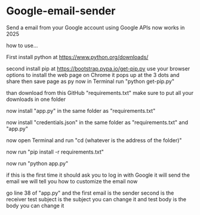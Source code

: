 # Google-email-sender
Send a email from your Google account using Google APIs now works in 2025

how to use...

First install python at https://www.python.org/downloads/

second install pip at https://bootstrap.pypa.io/get-pip.py use your browser options to install the web page on Chrome it pops up at the 3 dots and share then save page as py now in Terminal run "python get-pip.py"

than download from this GitHub "requirements.txt" make sure to put all your downloads in one folder

now install "app.py" in the same folder as "requirements.txt"

now install "credentials.json" in the same folder as "requirements.txt" and "app.py"

now open Terminal and run "cd (whatever is the address of the folder)"

now run "pip install -r requirements.txt"

now run "python app.py"

if this is the first time it should ask you to log in with Google it will send the email we will tell you how to customize the email now

go line 38 of "app.py" and the first email is the sender second is the receiver  test subject is the subject you can change it and test body is the body you can change it 
